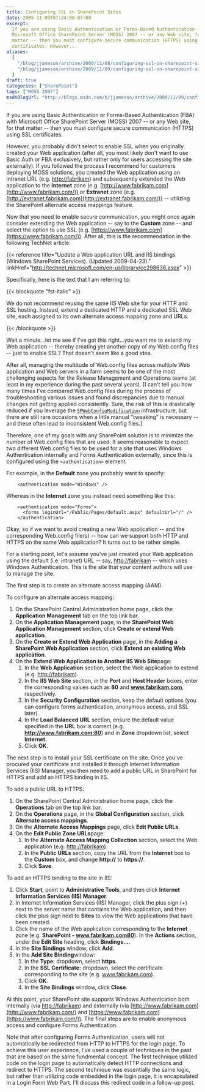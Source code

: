 ```yaml
---
title: Configuring SSL on SharePoint Sites
date: 2009-11-09T07:24:00-07:00
excerpt:
  If you are using Basic Authentication or Forms-Based Authentication (FBA) with
  Microsoft Office SharePoint Server (MOSS) 2007 -- or any Web site, for that
  matter -- then you must configure secure communication (HTTPS) using SSL
  certificates. However...
aliases:
  [
    "/blog/jjameson/archive/2009/11/08/configuring-ssl-on-sharepoint-sites.aspx",
    "/blog/jjameson/archive/2009/11/09/configuring-ssl-on-sharepoint-sites.aspx",
  ]
draft: true
categories: ["SharePoint"]
tags: ["MOSS 2007"]
msdnBlogUrl: "http://blogs.msdn.com/b/jjameson/archive/2009/11/09/configuring-ssl-on-sharepoint-sites.aspx"
---
```


If you are using Basic Authentication or Forms-Based Authentication (FBA) with
Microsoft Office SharePoint Server (MOSS) 2007 -- or any Web site, for that
matter -- then you must configure secure communication (HTTPS) using SSL
certificates.

However, you probably didn't select to enable SSL when you originally created
your Web application (after all, you most likely don't want to use Basic Auth or
FBA exclusively, but rather only for users accessing the site externally). If
you followed the process I recommend for customers deploying MOSS solutions, you
created the Web application using an intranet URL (e.g.
[http://fabrikam](http://fabrikam/)) and subsequently extended the Web
application to the **Internet** zone (e.g.
[http://www.fabrikam.com](http://www.fabrikam.com/)) or **Extranet** zone (e.g.
[http://extranet.fabrikam.com](http://extranet.fabrikam.com/)) -- utilizing the
SharePoint alternate access mappings feature.

Now that you need to enable secure communication, you might once again consider
extending the Web application -- say to the **Custom** zone -- and select the
option to use SSL (e.g. [https://www.fabrikam.com](https://www.fabrikam.com/)).
After all, this is the recommendation in the following TechNet article:

{{< reference
title="Update a Web application URL and IIS bindings (Windows SharePoint Services). (Updated 2009-04-23)."
linkHref="http://technet.microsoft.com/en-us/library/cc298636.aspx" >}}

Specifically, here is the text that I am referring to:

{{< blockquote "fst-italic" >}}

We do not recommend reusing the same IIS Web site for your HTTP and SSL hosting.
Instead, extend a dedicated HTTP and a dedicated SSL Web site, each assigned to
its own alternate access mapping zone and URLs.

{{< /blockquote >}}

Wait a minute...let me see if I've got this right...you want me to extend my Web
application -- thereby creating yet another copy of my Web.config files -- just
to enable SSL? That doesn't seem like a good idea.

After all, managing the multitude of Web.config files across multiple Web
application and Web servers in a farm seems to be one of the most challenging
aspects for the Release Management and Operations teams (at least in my
experience during the past several years).
[I can't tell you how many times I've compared Web.config files during the process of troubleshooting various issues and found discrepancies due to manual changes not getting applied consistently. Sure, the risk of this is drastically reduced if you leverage the [`SPWebConfigModification`](http://msdn.microsoft.com/en-us/library/microsoft.sharepoint.administration.spwebconfigmodification.aspx)
infrastructure, but there are still rare occasions when a little manual
"tweaking" is necessary -- and these often lead to inconsistent Web.config
files.]

Therefore, one of my goals with any SharePoint solution is to minimize the
number of Web.config files that are used. It seems reasonable to expect two
different Web.config files to be used for a site that uses Windows
Authentication internally and Forms Authentication externally, since this is
configured using the `<authentication>` element.

For example, in the **Default** zone you probably want to specify:

```
    <authentication mode="Windows" />
```

Whereas in the **Internet** zone you instead need something like this:

```
    <authentication mode="Forms">
      <forms loginUrl="/Public/Pages/default.aspx" defaultUrl="/" />
    </authentication>
```

Okay, so if we want to avoid creating a new Web application -- and the
corresponding Web.config file(s) -- how can we support both HTTP and HTTPS on
the same Web application? It turns out to be rather simple.

For a starting point, let's assume you've just created your Web application
using the default (i.e. intranet) URL -- say,
[http://fabrikam](http://fabrikam/) -- which uses Windows Authentication. This
is the site that your content authors will use to manage the site.

The first step is to create an alternate access mapping (AAM).

To configure an alternate access mapping:

1. On the SharePoint Central Administration home page, click the **Application
   Management** tab on the top link bar.
2. On the **Application Management** page, in the **SharePoint Web Application
   Management** section, click **Create or extend Web application**.
3. On the **Create or Extend Web Application** page, in the **Adding a
   SharePoint Web Application** section, click **Extend an existing Web
   application**.
4. On the **Extend Web Application to Another IIS Web Site**page:
   1. In the **Web Application** section, select the Web application to extend
      (e.g. [http://fabrikam](http://fabrikam/)).
   2. In the **IIS Web Site** section, in the **Port** and **Host Header**
      boxes, enter the corresponding values such as **80** and
      **www.fabrikam.com**, respectively.
   3. In the **Security Configuration** section, keep the default options (you
      can configure forms authentication, anonymous access, and SSL later).
   4. In the **Load Balanced URL** section, ensure the default value specified
      in the **URL** box is correct (e.g. **http://www.fabrikam.com:80**) and in
      **Zone** dropdown list, select **Internet**.
   5. Click **OK**.

The next step is to install your SSL certificate on the site. Once you've
procured your certificate and installed it through Internet Information Services
(IIS) Manager, you then need to add a public URL in SharePoint for HTTPS and add
an HTTPS binding in IIS.

To add a public URL to HTTPS:

1. On the SharePoint Central Administration home page, click the **Operations**
   tab on the top link bar.
2. On the **Operations** page, in the **Global Configuration** section, click
   **Alternate access mappings**.
3. On the **Alternate Access Mappings** page, click **Edit Public URLs**.
4. On the **Edit Public Zone URLs**page:
   1. In the **Alternate Access Mapping Collection** section, select the Web
      application (e.g. [http://fabrikam](http://fabrikam/)).
   2. In the **Public URLs** section, copy the URL from the **Internet** box to
      the **Custom** box, and change **http://** to **https://**.
   3. Click **Save**.

To add an HTTPS binding to the site in IIS:

1. Click **Start**, point to **Administrative Tools**, and then click **Internet
   Information Services (IIS) Manager**.
2. In Internet Information Services (IIS) Manager, click the plus sign (+) next
   to the server name that contains the Web application, and then click the plus
   sign next to **Sites** to view the Web applications that have been created.
3. Click the name of the Web application corresponding to the **Internet** zone
   (e.g. **SharePoint - www.fabrikam.com80**). In the **Actions** section, under
   the **Edit Site** heading, click **Bindings...**.
4. In the **Site Bindings** window, click **Add**.
5. In the **Add Site Binding**window:
   1. In the **Type:** dropdown, select **https**.
   2. In the **SSL Certificate:** dropdown, select the certificate corresponding
      to the site (e.g. www.fabrikam.com).
   3. Click **OK**.
   4. In the **Site Bindings** window, click **Close**.

At this point, your SharePoint site supports Windows Authentication both
internally (via [http://fabrikam](http://fabrikam/)) and externally (via
[http://www.fabrikam.com](http://www.fabrikam.com/) and
[https://www.fabrikam.com](https://www.fabrikam.com/)). The final steps are to
enable anonymous access and configure Forms Authentication.

Note that after configuring Forms Authentication, users will not automatically
be redirected from HTTP to HTTPS for the login page. To achieve this user
experience, I've used a couple of techniques in the past that are based on the
same fundmental concept. The first technique utilized code on the login page to
automatically detect HTTP connections and redirect to HTTPS. The second
technique was essentially the same logic, but rather than utilizing code
embedded in the login page, it is encapsulated in a Login Form Web Part. I'll
discuss this redirect code in a follow-up post.
